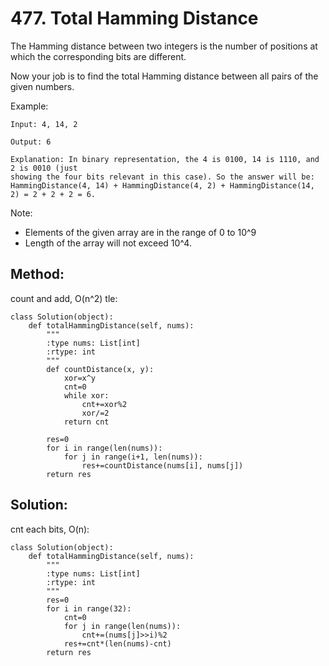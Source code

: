 # 477. Total Hamming Distance

The Hamming distance between two integers is the number of positions at which the corresponding bits are different.

Now your job is to find the total Hamming distance between all pairs of the given numbers.

Example:

    Input: 4, 14, 2
    
    Output: 6
    
    Explanation: In binary representation, the 4 is 0100, 14 is 1110, and 2 is 0010 (just
    showing the four bits relevant in this case). So the answer will be:
    HammingDistance(4, 14) + HammingDistance(4, 2) + HammingDistance(14, 2) = 2 + 2 + 2 = 6.

Note:
- Elements of the given array are in the range of 0 to 10^9
- Length of the array will not exceed 10^4.

## Method:

count and add, O(n^2) tle:

    class Solution(object):
        def totalHammingDistance(self, nums):
            """
            :type nums: List[int]
            :rtype: int
            """
            def countDistance(x, y):
                xor=x^y
                cnt=0
                while xor:
                    cnt+=xor%2
                    xor/=2
                return cnt
            
            res=0
            for i in range(len(nums)):
                for j in range(i+1, len(nums)):
                    res+=countDistance(nums[i], nums[j])
            return res
            
## Solution:

cnt each bits, O(n):

    class Solution(object):
        def totalHammingDistance(self, nums):
            """
            :type nums: List[int]
            :rtype: int
            """
            res=0
            for i in range(32):
                cnt=0
                for j in range(len(nums)):
                    cnt+=(nums[j]>>i)%2
                res+=cnt*(len(nums)-cnt)
            return res